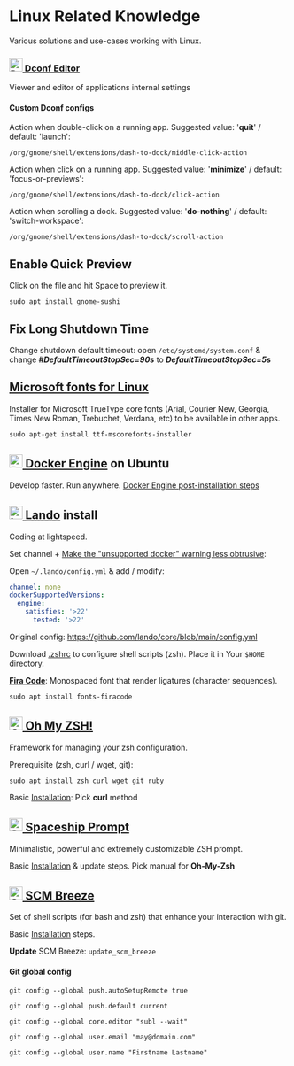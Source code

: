 # Linux Related Knowledge

Various solutions and use-cases working with Linux.

### [<img src="https://gitlab.gnome.org/uploads/-/system/group/avatar/8/gnomelogo.png?height=24" height="24px" alt="Dconf Editor"> Dconf Editor](https://wiki.gnome.org/Apps/DconfEditor)

Viewer and editor of applications internal settings

#### Custom Dconf configs

Action when double-click on a running app. Suggested value: '**quit**' / default: 'launch':

`/org/gnome/shell/extensions/dash-to-dock/middle-click-action`

Action when click on a running app. Suggested value: '**minimize**' / default: 'focus-or-previews':

`/org/gnome/shell/extensions/dash-to-dock/click-action`

Action when scrolling a dock. Suggested value: '**do-nothing**' / default: 'switch-workspace':

`/org/gnome/shell/extensions/dash-to-dock/scroll-action`

## Enable Quick Preview

Click on the file and hit Space to preview it.

`sudo apt install gnome-sushi`

## Fix Long Shutdown Time

Change shutdown default timeout: open `/etc/systemd/system.conf` & change **_#DefaultTimeoutStopSec=90s_** to **_DefaultTimeoutStopSec=5s_**

## [Microsoft fonts for Linux](https://packages.debian.org/buster/ttf-mscorefonts-installer)

Installer for Microsoft TrueType core fonts (Arial, Courier New, Georgia, Times New Roman, Trebuchet, Verdana, etc) to
be available in other apps.

`sudo apt-get install ttf-mscorefonts-installer`

## [<img src="https://www.docker.com/favicon.ico" height="24px" alt="Docker"> Docker Engine](https://docs.docker.com/engine/install/ubuntu/) on Ubuntu

Develop faster. Run anywhere.
[Docker Engine post-installation steps](https://docs.docker.com/engine/install/linux-postinstall/)

## [<img src="https://lando.dev/favicon-32x32.png" height="24px" alt="Lando"> Lando](https://lando.dev/download) install

Coding at lightspeed.

Set channel + [Make the "unsupported docker" warning less obtrusive](https://github.com/lando/lando/issues/3511#issuecomment-1904519771):

Open `~/.lando/config.yml` & add / modify:

```YAML
channel: none
dockerSupportedVersions:
  engine:
    satisfies: '>22'
      tested: '>22'
```

Original config: https://github.com/lando/core/blob/main/config.yml

Download [.zshrc](https://raw.githubusercontent.com/mr-valters/gists/main/assets/.zshrc) to configure shell scripts (zsh). Place it in Your `$HOME` directory.

[**Fira Code**](https://github.com/tonsky/FiraCode): Monospaced font that render ligatures (character sequences).

`sudo apt install fonts-firacode`

## [<img src="https://ohmyz.sh/favicon.ico" height="24px" alt="Oh My ZSH!"> Oh My ZSH!](https://ohmyz.sh/)

Framework for managing your zsh configuration.

Prerequisite (zsh, curl / wget, git):

`sudo apt install zsh curl wget git ruby`

Basic [Installation](https://github.com/ohmyzsh/ohmyzsh#basic-installation): Pick **curl** method

## [<img src="https://spaceship-prompt.sh/assets/favicon.ico" height="24px" alt="Spaceship Prompt"> Spaceship Prompt](https://spaceship-prompt.sh/)

Minimalistic, powerful and extremely customizable ZSH prompt.

Basic [Installation](https://github.com/spaceship-prompt/spaceship-prompt#-installation) & update steps. Pick manual for **Oh-My-Zsh**

## [<img src="https://user-images.githubusercontent.com/139536/30827652-08e9b684-a265-11e7-95fb-50cbd2fb7c0d.png" height="24px" alt="SCM Breeze"> SCM Breeze](https://github.com/scmbreeze/scm_breeze)

Set of shell scripts (for bash and zsh) that enhance your interaction with git.

Basic [Installation](https://github.com/scmbreeze/scm_breeze#installation) steps.

**Update** SCM Breeze: `update_scm_breeze`

#### Git global config

`git config --global push.autoSetupRemote true`

`git config --global push.default current`

`git config --global core.editor "subl --wait"`

`git config --global user.email "may@domain.com"`

`git config --global user.name "Firstname Lastname"`
